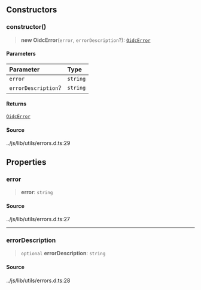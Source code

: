 ## Constructors

### constructor()

> **new OidcError**(`error`, `errorDescription`?): [`OidcError`](class.OidcError.md)

#### Parameters

| Parameter           | Type     |
| :------------------ | :------- |
| `error`             | `string` |
| `errorDescription`? | `string` |

#### Returns

[`OidcError`](class.OidcError.md)

#### Source

../js/lib/utils/errors.d.ts:29

## Properties

### error

> **error**: `string`

#### Source

../js/lib/utils/errors.d.ts:27

---

### errorDescription

> `optional` **errorDescription**: `string`

#### Source

../js/lib/utils/errors.d.ts:28

